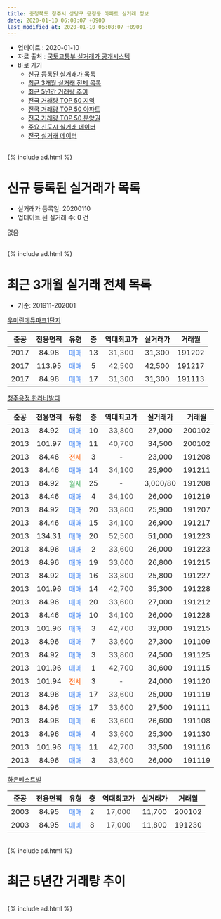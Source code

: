 ```yaml
---
title: 충청북도 청주시 상당구 용정동 아파트 실거래 정보
date: 2020-01-10 06:08:07 +0900
last_modified_at: 2020-01-10 06:08:07 +0900
---
```


* 업데이트 : 2020-01-10
* 자료 출처 : [국토교통부 실거래가 공개시스템](http://rt.molit.go.kr)
* 바로 가기
    * [신규 등록된 실거래가 목록](#신규-등록된-실거래가-목록)
    * [최근 3개월 실거래 전체 목록](#최근-3개월-실거래-전체-목록)
    * [최근 5년간 거래량 추이](#최근-5년간-거래량-추이)
    * [전국 거래량 TOP 50 지역](https://inasie.github.io/apt-trade-info/최근-3개월-전국에서-가장-거래가-많이-발생한-지역)
    * [전국 거래량 TOP 50 아파트](https://inasie.github.io/apt-trade-info/최근-3개월-전국에서-가장-거래가-많이-발생한-아파트)
    * [전국 거래량 TOP 50 분양권](https://inasie.github.io/apt-trade-info/최근-3개월-전국에서-가장-거래가-많이-발생한-분양권)
    * [주요 신도시 실거래 데이터](https://inasie.github.io/apt-trade-info/주요-신도시)
    * [전국 실거래 데이터](https://inasie.github.io/apt-trade-info/전국)
<br>
{% include ad.html %}
<br>

# 신규 등록된 실거래가 목록
* 실거래가 등록일: 20200110
* 업데이트 된 실거래 수: 0 건

없음

<br>
{% include ad.html %}
<br>

# 최근 3개월 실거래 전체 목록
* 기준: 201911-202001


[우미린에듀파크1단지](https://search.naver.com/search.naver?query=%EC%B6%A9%EC%B2%AD%EB%B6%81%EB%8F%84+%EC%B2%AD%EC%A3%BC%EC%8B%9C+%EC%83%81%EB%8B%B9%EA%B5%AC+%EC%9A%A9%EC%A0%95%EB%8F%99+%EC%9A%B0%EB%AF%B8%EB%A6%B0%EC%97%90%EB%93%80%ED%8C%8C%ED%81%AC1%EB%8B%A8%EC%A7%80)

|준공|전용면적|유형|층|역대최고가|실거래가|거래월|
|:---:|:---:|:---:|:---:|:---:|:---:|:---:|
|2017|84.98|<span style="color:#4285f3">매매</span>|13|<span style="color:#444444">31,300</span>|31,300|191202|
|2017|113.95|<span style="color:#4285f3">매매</span>|5|<span style="color:#444444">42,500</span>|42,500|191217|
|2017|84.98|<span style="color:#4285f3">매매</span>|17|<span style="color:#444444">31,300</span>|31,300|191113|

[청주용정 한라비발디](https://search.naver.com/search.naver?query=%EC%B6%A9%EC%B2%AD%EB%B6%81%EB%8F%84+%EC%B2%AD%EC%A3%BC%EC%8B%9C+%EC%83%81%EB%8B%B9%EA%B5%AC+%EC%9A%A9%EC%A0%95%EB%8F%99+%EC%B2%AD%EC%A3%BC%EC%9A%A9%EC%A0%95+%ED%95%9C%EB%9D%BC%EB%B9%84%EB%B0%9C%EB%94%94)

|준공|전용면적|유형|층|역대최고가|실거래가|거래월|
|:---:|:---:|:---:|:---:|:---:|:---:|:---:|
|2013|84.92|<span style="color:#4285f3">매매</span>|10|<span style="color:#444444">33,800</span>|27,000|200102|
|2013|101.97|<span style="color:#4285f3">매매</span>|11|<span style="color:#444444">40,700</span>|34,500|200102|
|2013|84.46|<span style="color:#ff5a00">전세</span>|3|<span style="color:#444444">-</span>|23,000|191208|
|2013|84.46|<span style="color:#4285f3">매매</span>|14|<span style="color:#444444">34,100</span>|25,900|191211|
|2013|84.92|<span style="color:#34a853">월세</span>|25|<span style="color:#444444">-</span>|3,000/80|191208|
|2013|84.46|<span style="color:#4285f3">매매</span>|4|<span style="color:#444444">34,100</span>|26,000|191219|
|2013|84.92|<span style="color:#4285f3">매매</span>|20|<span style="color:#444444">33,800</span>|25,900|191207|
|2013|84.46|<span style="color:#4285f3">매매</span>|15|<span style="color:#444444">34,100</span>|26,900|191217|
|2013|134.31|<span style="color:#4285f3">매매</span>|20|<span style="color:#444444">52,500</span>|51,000|191223|
|2013|84.96|<span style="color:#4285f3">매매</span>|2|<span style="color:#444444">33,600</span>|26,000|191223|
|2013|84.96|<span style="color:#4285f3">매매</span>|19|<span style="color:#444444">33,600</span>|26,800|191215|
|2013|84.92|<span style="color:#4285f3">매매</span>|16|<span style="color:#444444">33,800</span>|25,800|191227|
|2013|101.96|<span style="color:#4285f3">매매</span>|14|<span style="color:#444444">42,700</span>|35,300|191228|
|2013|84.96|<span style="color:#4285f3">매매</span>|20|<span style="color:#444444">33,600</span>|27,000|191212|
|2013|84.46|<span style="color:#4285f3">매매</span>|10|<span style="color:#444444">34,100</span>|26,000|191228|
|2013|101.96|<span style="color:#4285f3">매매</span>|3|<span style="color:#444444">42,700</span>|32,000|191215|
|2013|84.96|<span style="color:#4285f3">매매</span>|7|<span style="color:#444444">33,600</span>|27,300|191109|
|2013|84.92|<span style="color:#4285f3">매매</span>|3|<span style="color:#444444">33,800</span>|24,500|191125|
|2013|101.96|<span style="color:#4285f3">매매</span>|1|<span style="color:#444444">42,700</span>|30,600|191115|
|2013|101.94|<span style="color:#ff5a00">전세</span>|3|<span style="color:#444444">-</span>|24,000|191120|
|2013|84.96|<span style="color:#4285f3">매매</span>|17|<span style="color:#444444">33,600</span>|25,000|191119|
|2013|84.96|<span style="color:#4285f3">매매</span>|17|<span style="color:#444444">33,600</span>|27,500|191111|
|2013|84.96|<span style="color:#4285f3">매매</span>|6|<span style="color:#444444">33,600</span>|26,600|191108|
|2013|84.96|<span style="color:#4285f3">매매</span>|4|<span style="color:#444444">33,600</span>|25,300|191130|
|2013|101.96|<span style="color:#4285f3">매매</span>|11|<span style="color:#444444">42,700</span>|33,500|191116|
|2013|84.96|<span style="color:#4285f3">매매</span>|3|<span style="color:#444444">33,600</span>|26,000|191119|

[하은베스트빌](https://search.naver.com/search.naver?query=%EC%B6%A9%EC%B2%AD%EB%B6%81%EB%8F%84+%EC%B2%AD%EC%A3%BC%EC%8B%9C+%EC%83%81%EB%8B%B9%EA%B5%AC+%EC%9A%A9%EC%A0%95%EB%8F%99+%ED%95%98%EC%9D%80%EB%B2%A0%EC%8A%A4%ED%8A%B8%EB%B9%8C)

|준공|전용면적|유형|층|역대최고가|실거래가|거래월|
|:---:|:---:|:---:|:---:|:---:|:---:|:---:|
|2003|84.95|<span style="color:#4285f3">매매</span>|2|<span style="color:#444444">17,000</span>|11,700|200102|
|2003|84.95|<span style="color:#4285f3">매매</span>|8|<span style="color:#444444">17,000</span>|11,800|191230|


<br>
{% include ad.html %}
<br>

# 최근 5년간 거래량 추이


<div style="width:100%;">
    <canvas id="deal_progress" height="200"></canvas>
</div>

<script>
new Chart(document.getElementById("deal_progress"), {
    type: 'line',
    data: {
        labels: ['201501','201502','201503','201504','201505','201506','201507','201508','201509','201510','201511','201512','201601','201602','201603','201604','201605','201606','201607','201608','201609','201610','201611','201612','201701','201702','201703','201704','201705','201706','201707','201708','201709','201710','201711','201712','201801','201802','201803','201804','201805','201806','201807','201808','201809','201810','201811','201812','201901','201902','201903','201904','201905','201906','201907','201908','201909','201910','201911','201912','202001'],
        datasets: [{
            label: '매매',
            pointRadius: 1,
            data: [2, 1, 3, 4, 14, 7, 5, 8, 1, 5, 4, 1, 1, 5, 5, 11, 4, 4, 5, 4, 6, 9, 5, 5, 5, 4, 4, 7, 6, 9, 6, 6, 4, 4, 7, 2, 8, 7, 3, 4, 5, 3, 1, 4, 2, 5, 3, 6, 5, 9, 1, 1, 5, 8, 4, 8, 7, 12, 10, 15, 3],
            borderColor: "rgba(255, 201, 14, 1)",
            backgroundColor: "rgba(255, 201, 14, 0.5)",
            fill: false,
            lineTension: 0
        },{
            label: '전월세',
            pointRadius: 1,
            data: [1, 0, 2, 0, 0, 3, 1, 2, 1, 1, 1, 1, 4, 1, 1, 2, 0, 0, 0, 1, 0, 1, 1, 1, 0, 1, 2, 1, 0, 6, 6, 2, 5, 6, 8, 9, 5, 5, 5, 2, 2, 3, 3, 1, 3, 1, 4, 5, 6, 0, 2, 1, 2, 2, 5, 4, 3, 2, 1, 2, 0],
            borderColor: "rgba(0, 141, 185, 1)",
            backgroundColor: "rgba(0, 141, 185, 0.5)",
            fill: false,
            lineTension: 0
        }
        ]
    },
    options: {
        responsive: true,
        title: {
            display: false
        },
        tooltips: {
            mode: 'index',
            intersect: false
        },
        hover: {
            mode: 'nearest',
            intersect: true
        },
        scales: {
            xAxes: [{
                display: true,
                scaleLabel: {
                    display: true,
                    labelString: '년/월'
                }
            }],
            yAxes: [{
                display: true,
                ticks: {
                    suggestedMin: 0,
                },
                scaleLabel: {
                    display: true,
                    labelString: '실거래 수'
                }
            }]
        }
    }
});

</script>


<br>
{% include ad.html %}
<br>

